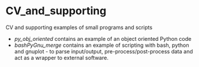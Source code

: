 # CV_and_supporting
CV and supporting examples of small programs and scripts
- *py_obj_oriented* contains an example of an object oriented Python code
- *bashPyGnu_merge* contains an example of scripting with bash, python and gnuplot - to parse input/output, pre-process/post-process data and act as a wrapper to external software.
